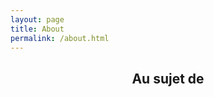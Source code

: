 ```yaml
---
layout: page
title: About
permalink: /about.html
---
```


<section class="main style3 primary">
  <div class="content">
   <header>
     <h2>Au sujet de</h2>
   </header>
   <p></p>
  </div>
</section>
